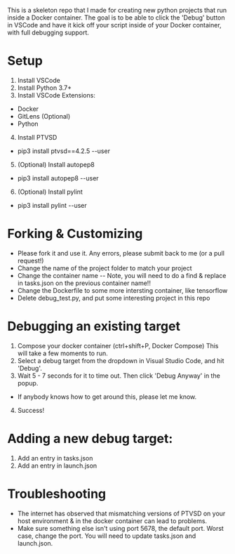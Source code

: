 This is a skeleton repo that I made for creating new python projects that run inside a Docker container. The goal is to be able to click the 
'Debug' button in VSCode and have it kick off your script inside of your Docker container, with full debugging support.

# Setup
1. Install VSCode
2. Install Python 3.7+
3. Install VSCode Extensions:
  * Docker
  * GitLens (Optional)
  * Python
4. Install PTVSD
  * pip3 install ptvsd==4.2.5 --user
5. (Optional) Install autopep8
  * pip3 install autopep8 --user
6. (Optional) Install pylint
  * pip3 install pylint --user


# Forking & Customizing
 * Please fork it and use it.  Any errors, please submit back to me (or a pull request!)
 * Change the name of the project folder to match your project
 * Change the container name -- Note, you will need to do a find & replace in tasks.json on the previous container name!!
 * Change the Dockerfile to some more intersting container, like tensorflow
 * Delete debug_test.py, and put some interesting project in this repo

# Debugging an existing target
1. Compose your docker container (ctrl+shift+P, Docker Compose)
    This will take a few moments to run.
2. Select a debug target from the dropdown in Visual Studio Code, and hit 'Debug'.
3. Wait 5 - 7 seconds for it to time out.  Then click 'Debug Anyway' in the popup.
  * If anybody knows how to get around this, please let me know.
4. Success!

# Adding a new debug target:
1. Add an entry in tasks.json
2. Add an entry in launch.json

# Troubleshooting
  * The internet has observed that mismatching versions of PTVSD on your host environment & in the docker container can lead to problems.
  * Make sure something else isn't using port 5678, the default port. Worst case, change the port.  You will need to update tasks.json and launch.json.